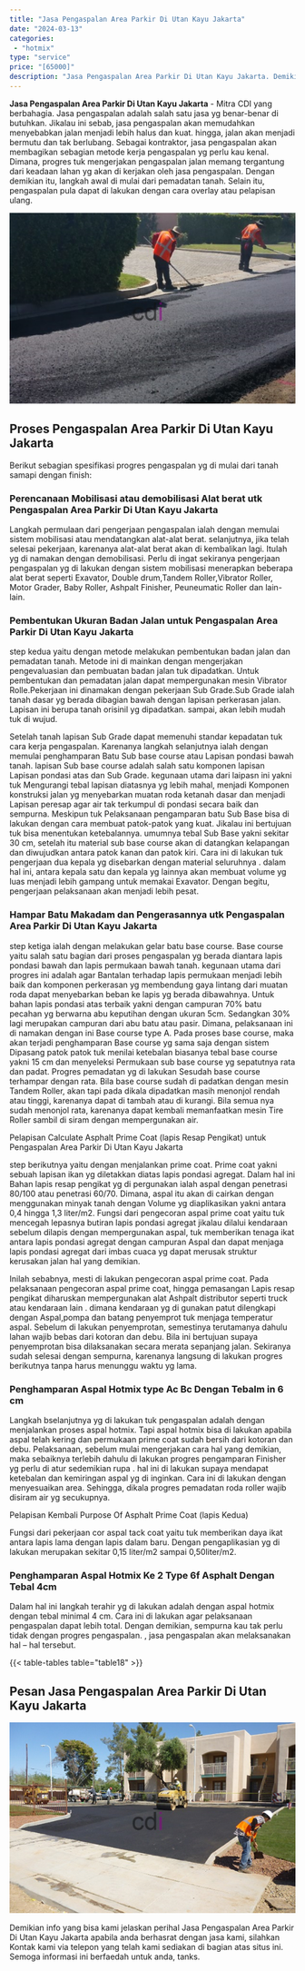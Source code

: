 ```yaml
---
title: "Jasa Pengaspalan Area Parkir Di Utan Kayu Jakarta"
date: "2024-03-13"
categories:
 - "hotmix"
type: "service"
price: "[65000]"
description: "Jasa Pengaspalan Area Parkir Di Utan Kayu Jakarta. Demikian info yang bisa kami jelaskan perihal Jasa Pengaspalan Area Parkir Di Utan Kayu Jakarta apabila an..."
---
```


**Jasa Pengaspalan Area Parkir Di Utan Kayu Jakarta** - Mitra CDI yang berbahagia. Jasa pengaspalan adalah salah satu jasa yg benar-benar di butuhkan. Jikalau ini sebab, jasa pengaspalan akan memudahkan menyebabkan jalan menjadi lebih halus dan kuat. hingga, jalan akan menjadi bermutu dan tak berlubang. Sebagai kontraktor, jasa pengaspalan akan membagikan sebagian metode kerja pengaspalan yg perlu kau kenal. Dimana, progres tuk mengerjakan pengaspalan jalan memang tergantung dari keadaan lahan yg akan di kerjakan oleh jasa pengaspalan. Dengan demikian itu, langkah awal di mulai dari pemadatan tanah. Selain itu, pengaspalan pula dapat di lakukan dengan cara overlay atau pelapisan ulang.

![Jasa Pengaspalan Area Parkir Di Utan Kayu Jakarta](/images/hotmix/jasa-hotmix-aspal-11.jpg)

## Proses Pengaspalan Area Parkir Di Utan Kayu Jakarta

Berikut sebagian spesifikasi progres pengaspalan yg di mulai dari tanah samapi dengan finish:

### Perencanaan Mobilisasi atau demobilisasi Alat berat utk Pengaspalan Area Parkir Di Utan Kayu Jakarta

Langkah permulaan dari pengerjaan pengaspalan ialah dengan memulai sistem mobilisasi atau mendatangkan alat-alat berat. selanjutnya, jika telah selesai pekerjaan, karenanya alat-alat berat akan di kembalikan lagi. Itulah yg di namakan dengan demobilisasi. Perlu di ingat sekiranya pengerjaan pengaspalan yg di lakukan dengan sistem mobilisasi menerapkan beberapa alat berat seperti Exavator, Double drum,Tandem Roller,Vibrator Roller, Motor Grader, Baby Roller, Ashpalt Finisher, Peuneumatic Roller dan lain-lain.

### Pembentukan Ukuran Badan Jalan untuk Pengaspalan Area Parkir Di Utan Kayu Jakarta

step kedua yaitu dengan metode melakukan pembentukan badan jalan dan pemadatan tanah. Metode ini di mainkan dengan mengerjakan pengevaluasian dan pembuatan badan jalan tuk dipadatkan. Untuk pembentukan dan pemadatan jalan dapat mempergunakan mesin Vibrator Rolle.Pekerjaan ini dinamakan dengan pekerjaan Sub Grade.Sub Grade ialah tanah dasar yg berada dibagian bawah dengan lapisan perkerasan jalan. Lapisan ini berupa tanah orisinil yg dipadatkan. sampai, akan lebih mudah tuk di wujud.

Setelah tanah lapisan Sub Grade dapat memenuhi standar kepadatan tuk cara kerja pengaspalan. Karenanya langkah selanjutnya ialah dengan memulai penghamparan Batu Sub base course atau Lapisan pondasi bawah tanah. lapisan Sub base course adalah salah satu komponen lapisan Lapisan pondasi atas dan Sub Grade. kegunaan utama dari laipasn ini yakni tuk Mengurangi tebal lapisan diatasnya yg lebih mahal, menjadi Komponen konstruksi jalan yg menyebarkan muatan roda ketanah dasar dan menjadi Lapisan peresap agar air tak terkumpul di pondasi secara baik dan sempurna. Meskipun tuk Pelaksanaan pengamparan batu Sub Base bisa di lakukan dengan cara membuat patok-patok yang kuat. Jikalau ini bertujuan tuk bisa menentukan ketebalannya. umumnya tebal Sub Base yakni sekitar 30 cm, setelah itu material sub base course akan di datangkan kelapangan dan diwujudkan antara patok kanan dan patok kiri. Cara ini di lakukan tuk pengerjaan dua kepala yg disebarkan dengan material seluruhnya . dalam hal ini, antara kepala satu dan kepala yg lainnya akan membuat volume yg luas menjadi lebih gampang untuk memakai Exavator. Dengan begitu, pengerjaan pelaksanaan akan menjadi lebih pesat.

### Hampar Batu Makadam dan Pengerasannya utk Pengaspalan Area Parkir Di Utan Kayu Jakarta

step ketiga ialah dengan melakukan gelar batu base course. Base course yaitu salah satu bagian dari proses pengaspalan yg berada diantara lapis pondasi bawah dan lapis permukaan bawah tanah. kegunaan utama dari progres ini adalah agar Bantalan terhadap lapis permukaan menjadi lebih baik dan komponen perkerasan yg membendung gaya lintang dari muatan roda dapat menyebarkan beban ke lapis yg berada dibawahnya. Untuk bahan lapis pondasi atas terbaik yakni dengan campuran 70% batu pecahan yg berwarna abu keputihan dengan ukuran 5cm. Sedangkan 30% lagi merupakan campuran dari abu batu atau pasir. Dimana, pelaksanaan ini di namakan dengan ini Base course type A. Pada proses base course, maka akan terjadi penghamparan Base course yg sama saja dengan sistem Dipasang patok patok tuk menilai ketebalan biasanya tebal base course yakni 15 cm dan menyeleksi Permukaan sub base course yg sepatutnya rata dan padat. Progres pemadatan yg di lakukan Sesudah base course terhampar dengan rata. Bila base course sudah di padatkan dengan mesin Tandem Roller, akan tapi pada dikala dipadatkan masih menonjol rendah atau tinggi, karenanya dapat di tambah atau di kurangi. Bila semua nya sudah menonjol rata, karenanya dapat kembali memanfaatkan mesin Tire Roller sambil di siram dengan mempergunakan air.

Pelapisan Calculate Asphalt Prime Coat (lapis Resap Pengikat) untuk Pengaspalan Area Parkir Di Utan Kayu Jakarta

step berikutnya yaitu dengan menjalankan prime coat. Prime coat yakni sebuah lapisan ikan yg diletakkan diatas lapis pondasi agregat. Dalam hal ini Bahan lapis resap pengikat yg di pergunakan ialah aspal dengan penetrasi 80/100 atau penetrasi 60/70. Dimana, aspal itu akan di cairkan dengan menggunakan minyak tanah dengan Volume yg diaplikasikan yakni antara 0,4 hingga 1,3 liter/m2. Fungsi dari pengecoran aspal prime coat yaitu tuk mencegah lepasnya butiran lapis pondasi agregat jikalau dilalui kendaraan sebelum dilapis dengan mempergunakan aspal, tuk memberikan tenaga ikat antara lapis pondasi agregat dengan campuran Aspal dan dapat menjaga lapis pondasi agregat dari imbas cuaca yg dapat merusak struktur kerusakan jalan hal yang demikian.

Inilah sebabnya, mesti di lakukan pengecoran aspal prime coat. Pada pelaksanaan pengecoran aspal prime coat, hingga pemasangan Lapis resap pengikat diharuskan mempergunakan alat Ashpalt distributor seperti truck atau kendaraan lain . dimana kendaraan yg di gunakan patut dilengkapi dengan Aspal,pompa dan batang penyemprot tuk menjaga temperatur aspal. Sebelum di lakukan penyemprotan, semestinya terutamanya dahulu lahan wajib bebas dari kotoran dan debu. Bila ini bertujuan supaya penyemprotan bisa dilaksanakan secara merata sepanjang jalan. Sekiranya sudah selesai dengan sempurna, karenanya langsung di lakukan progres berikutnya tanpa harus menunggu waktu yg lama.

### Penghamparan Aspal Hotmix type Ac Bc Dengan Tebalm in 6 cm

Langkah bselanjutnya yg di lakukan tuk pengaspalan adalah dengan menjalankan proses aspal hotmix. Tapi aspal hotmix bisa di lakukan apabila aspal telah kering dan permukaan prime coat sudah bersih dari kotoran dan debu. Pelaksanaan, sebelum mulai mengerjakan cara hal yang demikian, maka sebaiknya terlebih dahulu di lakukan progres pengamparan Finisher yg perlu di atur sedemikian rupa . hal ini di lakukan supaya mendapat ketebalan dan kemiringan aspal yg di inginkan. Cara ini di lakukan dengan menyesuaikan area. Sehingga, dikala progres pemadatan roda roller wajib disiram air yg secukupnya.

Pelapisan Kembali Purpose Of Asphalt Prime Coat (lapis Kedua)

Fungsi dari pekerjaan cor aspal tack coat yaitu tuk memberikan daya ikat antara lapis lama dengan lapis dalam baru. Dengan pengaplikasian yg di lakukan merupakan sekitar 0,15 liter/m2 sampai 0,50liter/m2.

### Penghamparan Aspal Hotmix Ke 2 Type 6f Asphalt Dengan Tebal 4cm

Dalam hal ini langkah terahir yg di lakukan adalah dengan aspal hotmix dengan tebal minimal 4 cm. Cara ini di lakukan agar pelaksanaan pengaspalan dapat lebih total. Dengan demikian, sempurna kau tak perlu tidak dengan progres pengaspalan. , jasa pengaspalan akan melaksanakan hal – hal tersebut.

{{< table-tables table="table18" >}}

## Pesan Jasa Pengaspalan Area Parkir Di Utan Kayu Jakarta

![Jasa Pengaspalan Area Parkir Di Utan Kayu Jakarta](/images/hotmix/jasa-hotmix-aspal-05.jpg)

Demikian info yang bisa kami jelaskan perihal Jasa Pengaspalan Area Parkir Di Utan Kayu Jakarta apabila anda berhasrat dengan jasa kami, silahkan Kontak kami via telepon yang telah kami sediakan di bagian atas situs ini. Semoga informasi ini berfaedah untuk anda, tanks.
